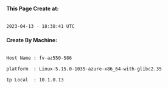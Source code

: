 
   
#### This Page Create at:

```bash

2023-04-13 - 18:38:41 UTC

```

#### Create By Machine:

```bash

Host Name : fv-az550-586

platform  : Linux-5.15.0-1035-azure-x86_64-with-glibc2.35

Ip Local  : 10.1.0.13

```

